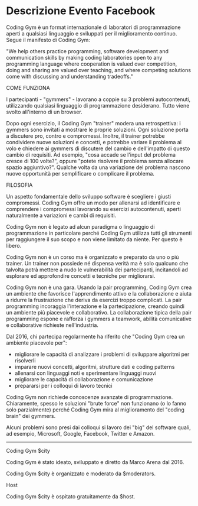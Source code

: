 # Descrizione Evento Facebook

Coding Gym è un format internazionale di laboratori di programmazione aperti a qualsiasi linguaggio e sviluppati per il miglioramento continuo. Segue il manifesto di Coding Gym:

"We help others practice programming, software development and communication skills by making coding laboratories open to any programming language where cooperation is valued over competition, doing and sharing are valued over teaching, and where competing solutions come with discussing and understanding tradeoffs."

COME FUNZIONA

I partecipanti - "gymmers" - lavorano a coppie su 3 problemi autocontenuti, utilizzando qualsiasi linguaggio di programmazione desiderano. Tutto viene svolto all'interno di un browser.

Dopo ogni esercizio, il Coding Gym "trainer" modera una retrospettiva: i gymmers sono invitati a mostrare le proprie soluzioni. Ogni soluzione porta a discutere pro, contro e compromessi. Inoltre, il trainer potrebbe condividere nuove soluzioni e concetti, e potrebbe variare il problema al volo e chiedere ai gymmers di discutere del cambio e dell'impatto di questo cambio di requisiti. Ad esempio, "cosa accade se l'input del problema cresce di 100 volte?", oppure "potete risolvere il problema senza allocare spazio aggiuntivo?". Qualche volta da una variazione del problema nascono nuove opportunità per semplificare o complicare il problema.

FILOSOFIA

Un aspetto fondamentale dello sviluppo software è scegliere i giusti compromessi. Coding Gym offre un modo per allenarsi ad identificare e comprendere i compromessi lavorando su esercizi autocontenuti, aperti naturalmente a variazioni e cambi di requisiti.

Coding Gym non è legato ad alcun paradigma o linguaggio di programmazione in particolare perché Coding Gym utilizza tutti gli strumenti per raggiungere il suo scopo e non viene limitato da niente. Per questo è libero. 

Coding Gym non è un corso ma è organizzato e preparato da uno o più trainer. Un trainer non possiede né dispensa verità ma è solo qualcuno che talvolta potrà mettere a nudo le vulnerabilità dei partecipanti, incitandoli ad esplorare ed approfondire concetti e tecniche per migliorarsi.

Coding Gym non è una gara. Usando la pair programming, Coding Gym crea un ambiente che favorisce l'apprendimento attivo e la collaborazione e aiuta a ridurre la frustrazione che deriva da esercizi troppo complicati. La pair programming incoraggia l'interazione e la partecipazione, creando quindi un ambiente più piacevole e collaborativo. La collaborazione tipica della pair programming espone e rafforza i gymmers a teamwork, abilità comunicative e collaborative richieste nell'industria.

Dal 2016, chi partecipa regolarmente ha riferito che "Coding Gym crea un ambiente piacevole per":
- migliorare le capacità di analizzare i problemi di sviluppare algoritmi per risolverli
- imparare nuovi concetti, algoritmi, strutture dati e coding patterns
- allenarsi con linguaggi noti e sperimentare linguaggi nuovi
- migliorare le capacità di collaborazione e comunicazione
- prepararsi per i colloqui di lavoro tecnici

Coding Gym non richiede conoscenze avanzate di programmazione. Chiaramente, spesso le soluzioni "brute force" non funzionano (o lo fanno solo parzialmente) perché Coding Gym mira al miglioramento del "coding brain" dei gymmers.

Alcuni problemi sono presi dai colloqui si lavoro dei "big" del software quali, ad esempio, Microsoft, Google, Facebook, Twitter e Amazon.

------------------
Coding Gym $city

Coding Gym è stato ideato, sviluppato e diretto da Marco Arena dal 2016.

Coding Gym $city è organizzato e moderato da $moderators.

Host

Coding Gym $city è ospitato gratuitamente da $host.
